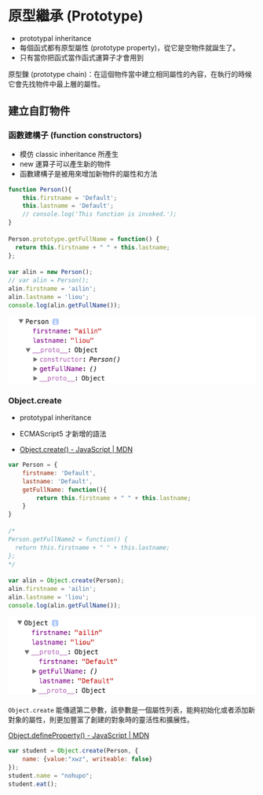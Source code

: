 # 原型繼承 (Prototype)

* prototypal inheritance
* 每個函式都有原型屬性 (prototype property)，從它是空物件就誕生了。
* 只有當你把函式當作函式運算子才會用到

原型鍊 (prototype chain)：在這個物件當中建立相同屬性的內容，在執行的時候它會先找物件中最上層的屬性。

<!--classical inheritance vs prototypal inheritance-->

## 建立自訂物件

### 函數建構子 (function constructors)

* 模仿 classic inheritance 所產生
* new 運算子可以產生新的物件
* 函數建構子是被用來增加新物件的屬性和方法

<!--* 一個正常的函數**用來建立物件**，當你在呼叫函數前面放了 new 的關鍵字，在執行環境的 Create 階段被產生的 this 變數，會指向新的空物件。當函數結束執行時，該物件會被函數自動回傳。-->

```js
function Person(){
	this.firstname = 'Default';
	this.lastname = 'Default';
	// console.log('This function is invoked.');
}

Person.prototype.getFullName = function() {
  return this.firstname + " " + this.lastname;
};

var alin = new Person();
// var alin = Person();
alin.firstname = 'ailin';
alin.lastname = 'liou';
console.log(alin.getFullName());
```

![](assets/fake-classic-inheritance.png)

### Object.create

* prototypal inheritance
* ECMAScript5 才新增的語法

* [Object.create() - JavaScript | MDN](https://developer.mozilla.org/zh-TW/docs/Web/JavaScript/Reference/Global_Objects/Object/create)


```js
var Person = {
    firstname: 'Default',
    lastname: 'Default',
    getFullName: function(){
        return this.firstname + " " + this.lastname;
    }
}

/*
Person.getFullName2 = function() {
  return this.firstname + " " + this.lastname;
};
*/

var alin = Object.create(Person);
alin.firstname = 'ailin';
alin.lastname = 'liou';
console.log(alin.getFullName());
```

![](assets/prototypal-inheritance.png)

`Object.create` 能傳遞第二參數，該參數是一個屬性列表，能夠初始化或者添加新對象的屬性，則更加豐富了創建的對象時的靈活性和擴展性。

[Object.defineProperty() - JavaScript | MDN](https://developer.mozilla.org/zh-CN/docs/Web/JavaScript/Reference/Global_Objects/Object/defineProperty)

```js
var student = Object.create(Person, {
	name: {value:"xwz", writeable: false}
});
student.name = "nohupo";
student.eat();
```



